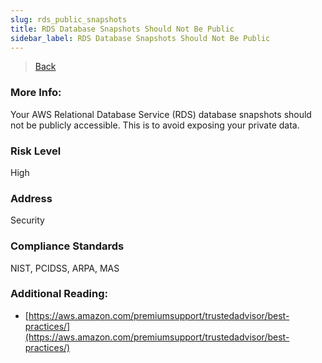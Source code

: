 ```yaml
---
slug: rds_public_snapshots
title: RDS Database Snapshots Should Not Be Public
sidebar_label: RDS Database Snapshots Should Not Be Public
---
```

> [Back](../../rdsmonitoring)

### More Info:
Your AWS Relational Database Service (RDS) database snapshots should not be publicly accessible. This is to avoid exposing your private data.

### Risk Level
High

### Address
Security

### Compliance Standards
NIST, PCIDSS, ARPA, MAS

### Additional Reading:
- [https://aws.amazon.com/premiumsupport/trustedadvisor/best-practices/](https://aws.amazon.com/premiumsupport/trustedadvisor/best-practices/) 

